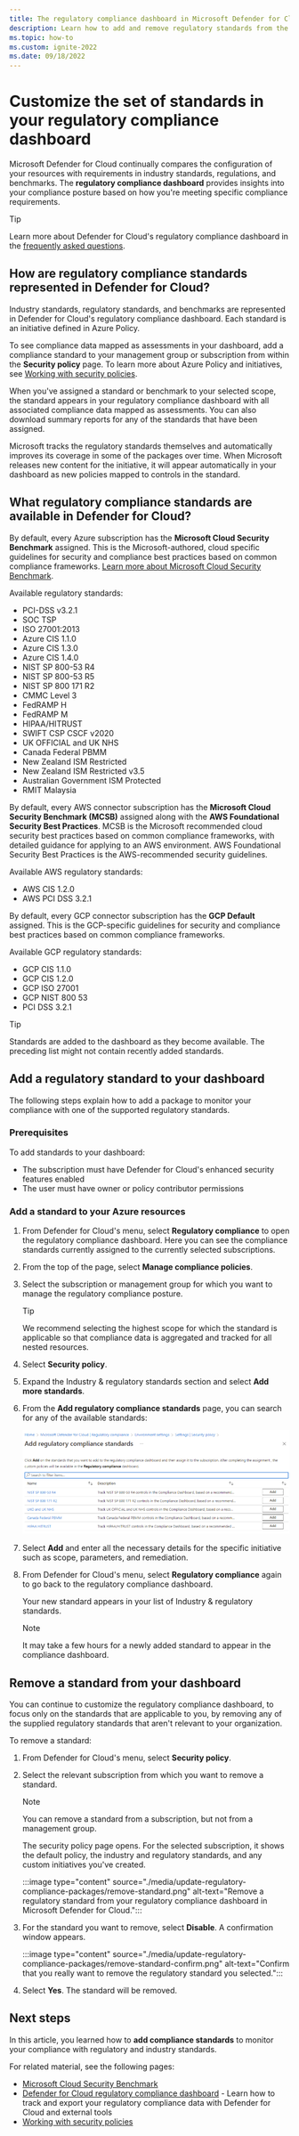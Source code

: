```yaml
---
title: The regulatory compliance dashboard in Microsoft Defender for Cloud
description: Learn how to add and remove regulatory standards from the regulatory compliance dashboard in Defender for Cloud
ms.topic: how-to
ms.custom: ignite-2022
ms.date: 09/18/2022
---
```

# Customize the set of standards in your regulatory compliance dashboard

Microsoft Defender for Cloud continually compares the configuration of your resources with requirements in industry standards, regulations, and benchmarks. The **regulatory compliance dashboard** provides insights into your compliance posture based on how you're meeting specific compliance requirements.

> [!TIP]
> Learn more about Defender for Cloud's regulatory compliance dashboard in the [frequently asked questions](regulatory-compliance-dashboard.md#faq---regulatory-compliance-dashboard).

## How are regulatory compliance standards represented in Defender for Cloud?

Industry standards, regulatory standards, and benchmarks are represented in Defender for Cloud's regulatory compliance dashboard. Each standard is an initiative defined in Azure Policy.

To see compliance data mapped as assessments in your dashboard, add a compliance standard to your management group or subscription from within the **Security policy** page. To learn more about Azure Policy and initiatives, see [Working with security policies](tutorial-security-policy.md).

When you've assigned a standard or benchmark to your selected scope, the standard appears in your regulatory compliance dashboard with all associated compliance data mapped as assessments. You can also download summary reports for any of the standards that have been assigned.

Microsoft tracks the regulatory standards themselves and automatically improves its coverage in some of the packages over time. When Microsoft releases new content for the initiative, it will appear automatically in your dashboard as new policies mapped to controls in the standard.


## What regulatory compliance standards are available in Defender for Cloud?

By default, every Azure subscription has the **Microsoft Cloud Security Benchmark** assigned. This is the Microsoft-authored, cloud specific guidelines for security and compliance best practices based on common compliance frameworks. [Learn more about Microsoft Cloud Security Benchmark](/security/benchmark/azure/introduction).

Available regulatory standards:

- PCI-DSS v3.2.1
- SOC TSP
- ISO 27001:2013
- Azure CIS 1.1.0
- Azure CIS 1.3.0
- Azure CIS 1.4.0
- NIST SP 800-53 R4
- NIST SP 800-53 R5
- NIST SP 800 171 R2
- CMMC Level 3
- FedRAMP H
- FedRAMP M
- HIPAA/HITRUST
- SWIFT CSP CSCF v2020
- UK OFFICIAL and UK NHS
- Canada Federal PBMM
- New Zealand ISM Restricted
- New Zealand ISM Restricted v3.5
- Australian Government ISM Protected
- RMIT Malaysia

By default, every AWS connector subscription has the **Microsoft Cloud Security Benchmark (MCSB)** assigned along with the **AWS Foundational Security Best Practices**. MCSB is the Microsoft recommended cloud security best practices based on common compliance frameworks, with detailed guidance for applying to an AWS environment. AWS Foundational Security Best Practices is the AWS-recommended security guidelines.  

Available AWS regulatory standards:
- AWS CIS 1.2.0
- AWS PCI DSS 3.2.1

By default, every GCP connector subscription has the **GCP Default** assigned. This is the GCP-specific guidelines for security and compliance best practices based on common compliance frameworks. 

Available GCP regulatory standards:
- GCP CIS 1.1.0
- GCP CIS 1.2.0
- GCP ISO 27001
- GCP NIST 800 53
- PCI DSS 3.2.1

> [!TIP]
> Standards are added to the dashboard as they become available. The preceding list might not contain recently added standards.

## Add a regulatory standard to your dashboard

The following steps explain how to add a package to monitor your compliance with one of the supported regulatory standards.

### Prerequisites
To add standards to your dashboard:

- The subscription must have Defender for Cloud's enhanced security features enabled
- The user must have owner or policy contributor permissions

### Add a standard to your Azure resources

1. From Defender for Cloud's menu, select **Regulatory compliance** to open the regulatory compliance dashboard. Here you can see the compliance standards currently assigned to the currently selected subscriptions.   

1. From the top of the page, select **Manage compliance policies**.

1. Select the subscription or management group for which you want to manage the regulatory compliance posture. 

    > [!TIP]
    > We recommend selecting the highest scope for which the standard is applicable so that compliance data is aggregated and tracked for all nested resources. 

1. Select **Security policy**.

1. Expand the Industry & regulatory standards section and select **Add more standards**.

1. From the **Add regulatory compliance standards** page, you can search for any of the available standards:
    
    ![Adding regulatory standards to Microsoft Defender for Cloud's regulatory compliance dashboard.](./media/update-regulatory-compliance-packages/dynamic-regulatory-compliance-additional-standards.png)

1. Select **Add** and enter all the necessary details for the specific initiative such as scope, parameters, and remediation.

1. From Defender for Cloud's menu, select **Regulatory compliance** again to go back to the regulatory compliance dashboard.

    Your new standard appears in your list of Industry & regulatory standards. 

    > [!NOTE]
    > It may take a few hours for a newly added standard to appear in the compliance dashboard.

## Remove a standard from your dashboard

You can continue to customize the regulatory compliance dashboard, to focus only on the standards that are applicable to you, by removing any of the supplied regulatory standards that aren't relevant to your organization.

To remove a standard:

1. From Defender for Cloud's menu, select **Security policy**.

1. Select the relevant subscription from which you want to remove a standard.

    > [!NOTE]
    > You can remove a standard from a subscription, but not from a management group. 

    The security policy page opens. For the selected subscription, it shows the default policy, the industry and regulatory standards, and any custom initiatives you've created.

    :::image type="content" source="./media/update-regulatory-compliance-packages/remove-standard.png" alt-text="Remove a regulatory standard from your regulatory compliance dashboard in Microsoft Defender for Cloud.":::

1. For the standard you want to remove, select **Disable**. A confirmation window appears.

    :::image type="content" source="./media/update-regulatory-compliance-packages/remove-standard-confirm.png" alt-text="Confirm that you really want to remove the regulatory standard you selected.":::

1. Select **Yes**. The standard will be removed. 


## Next steps

In this article, you learned how to **add compliance standards** to monitor your compliance with regulatory and industry standards.

For related material, see the following pages:

- [Microsoft Cloud Security Benchmark](/security/benchmark/azure/introduction)
- [Defender for Cloud regulatory compliance dashboard](regulatory-compliance-dashboard.md) - Learn how to track and export your regulatory compliance data with Defender for Cloud and external tools
- [Working with security policies](tutorial-security-policy.md)
